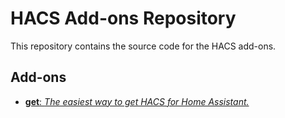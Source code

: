 # HACS Add-ons Repository

This repository contains the source code for the HACS add-ons.

## Add-ons

- [**get**: _The easiest way to get HACS for Home Assistant._](./get)
